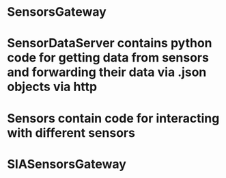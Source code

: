 # SensorsGateway
# SensorDataServer contains python code for getting data from sensors and forwarding their data via .json objects via http
# Sensors contain code for interacting with different sensors
# SIASensorsGateway
